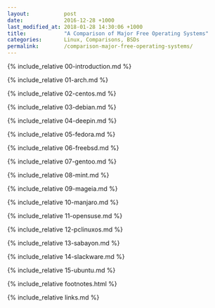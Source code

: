 ```yaml
---
layout:           post
date:             2016-12-28 +1000
last_modified_at: 2018-01-28 14:30:06 +1000
title:            "A Comparison of Major Free Operating Systems"
categories:       Linux, Comparisons, BSDs
permalink:        /comparison-major-free-operating-systems/
---
```


{% include_relative 00-introduction.md %}

{% include_relative 01-arch.md %}

{% include_relative 02-centos.md %}

{% include_relative 03-debian.md %}

{% include_relative 04-deepin.md %}

{% include_relative 05-fedora.md %}

{% include_relative 06-freebsd.md %}

{% include_relative 07-gentoo.md %}

{% include_relative 08-mint.md %}

{% include_relative 09-mageia.md %}

{% include_relative 10-manjaro.md %}

{% include_relative 11-opensuse.md %}

{% include_relative 12-pclinuxos.md %}

{% include_relative 13-sabayon.md %}

{% include_relative 14-slackware.md %}

{% include_relative 15-ubuntu.md %}

{% include_relative footnotes.html %}

{% include_relative links.md %}
